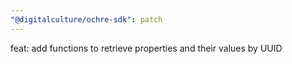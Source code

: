```yaml
---
"@digitalculture/ochre-sdk": patch
---
```


feat: add functions to retrieve properties and their values by UUID
